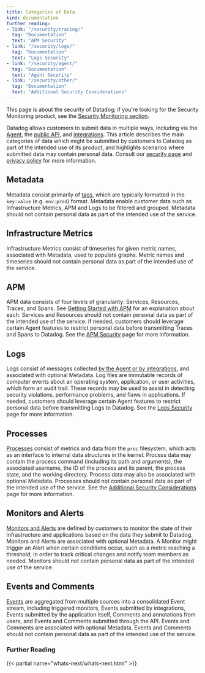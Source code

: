 ```yaml
---
title: Categories of Data
kind: documentation
further_reading:
- link: "/security/tracing/"
  tag: "Documentation"
  text: "APM Security"
- link: "/security/logs/"
  tag: "Documentation"
  text: "Logs Security"
- link: "/security/agent/"
  tag: "Documentation"
  text: "Agent Security"
- link: "/security/other/"
  tag: "Documentation"
  text: "Additional Security Considerations"
---
```


<div class="alert alert-info">This page is about the security of Datadog; if you're looking for the Security Monitoring product, see the <a href="/security_monitoring" target="_blank">Security Monitoring section</a>.</div>

Datadog allows customers to submit data in multiple ways, including via the [Agent][1], the [public API][2], and [integrations][3]. This article describes the main categories of data which might be submitted by customers to Datadog as part of the intended use of its product, and highlights scenarios where submitted data may contain personal data. Consult our [security page][4] and [privacy policy][5] for more information.

## Metadata

Metadata consist primarily of [tags][6], which are typically formatted in the `key:value` (e.g. `env:prod`) format. Metadata enable customer data such as Infrastructure Metrics, APM and Logs to be filtered and grouped. Metadata should not contain personal data as part of the intended use of the service.

## Infrastructure Metrics

Infrastructure Metrics consist of timeseries for given metric names, associated with Metadata, used to populate graphs. Metric names and timeseries should not contain personal data as part of the intended use of the service.

## APM

APM data consists of four levels of granularity: Services, Resources, Traces, and Spans. See [Getting Started with APM][7] for an explanation about each. Services and Resources should not contain personal data as part of the intended use of the service. If needed, customers should leverage certain Agent features to restrict personal data before transmitting Traces and Spans to Datadog. See the [APM Security][8] page for more information.

## Logs

Logs consist of messages collected [by the Agent or by integrations][9], and associated with optional Metadata. Log files are immutable records of computer events about an operating system, application, or user activities, which form an audit trail. These records may be used to assist in detecting security violations, performance problems, and flaws in applications. If needed, customers should leverage certain Agent features to restrict personal data before transmitting Logs to Datadog. See the [Logs Security][10] page for more information.

## Processes

[Processes][11] consist of metrics and data from the `proc` filesystem, which acts as an interface to internal data structures in the kernel. Process data may contain the process command (including its path and arguments), the associated username, the ID of the process and its parent, the process state, and the working directory. Process data may also be associated with optional Metadata. Processes should not contain personal data as part of the intended use of the service. See the [Additional Security Considerations][12] page for more information.

## Monitors and Alerts

[Monitors and Alerts][13] are defined by customers to monitor the state of their infrastructure and applications based on the data they submit to Datadog. Monitors and Alerts are associated with optional Metadata. A Monitor might trigger an Alert when certain conditions occur, such as a metric reaching a threshold, in order to track critical changes and notify team members as needed. Monitors should not contain personal data as part of the intended use of the service.

## Events and Comments

[Events][14] are aggregated from multiple sources into a consolidated Event stream, including triggered monitors, Events submitted by integrations, Events submitted by the application itself, Comments and annotations from users, and Events and Comments submitted through the API. Events and Comments are associated with optional Metadata. Events and Comments should not contain personal data as part of the intended use of the service.

### Further Reading

{{< partial name="whats-next/whats-next.html" >}}

[1]: /agent/
[2]: /api/
[3]: /integrations/
[4]: https://www.datadoghq.com/security
[5]: https://www.datadoghq.com/legal/privacy
[6]: /getting_started/tagging/
[7]: /tracing/visualization/
[8]: /security/tracing/
[9]: /logs/log_collection/
[10]: /security/logs/
[11]: /infrastructure/process/
[12]: /security/other/
[13]: /monitors/
[14]: /events/

